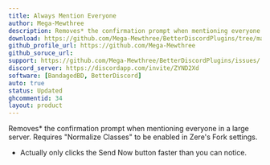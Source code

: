 ```yaml
---
title: Always Mention Everyone
author: Mega-Mewthree
description: Removes* the confirmation prompt when mentioning everyone in a large server. Requires "Normalize Classes" to be enabled in Zere's Fork settings.
download: https://github.com/Mega-Mewthree/BetterDiscordPlugins/tree/master/Plugins/AlwaysMentionEveryone
github_profile_url: https://github.com/Mega-Mewthree
github_soruce_url: 
support: https://github.com/Mega-Mewthree/BetterDiscordPlugins/issues/
discord_server: https://discordapp.com/invite/ZYND2Xd
software: [BandagedBD, BetterDiscord]
auto: true
status: Updated
ghcommentid: 34
layout: product
---
```

Removes* the confirmation prompt when mentioning everyone in a large server. Requires "Normalize Classes" to be enabled in Zere's Fork settings.

  * Actually only clicks the Send Now button faster than you can notice.